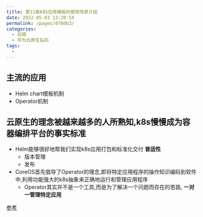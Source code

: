 ```yaml
---
title: 第11章K8S应用模板的使用场景介绍
date: 2022-05-03 13:20:54
permalink: /pages/878db3/
categories:
  - 后端
  - 华为云原生钻石
tags:
  - 
---
```



## 主流的应用
  - Helm chart模板机制
  - Operator机制

## 云原生的理念被越来越多的人所熟知,k8s慢慢成为容器编排平台的事实标准
  - Helm能够很好地帮我们实现k8s应用打包和标准化交付  **普适性**
    - 版本管理
    - 发布
  - CoreOS首先倡导了Operator的理念,即将特定应用程序的操作知识编码到软件中,利用功能强大的k8s抽象来正确地运行和管理应用程序
    - Operator其实并不是一个工具,而是为了解决一个问题而存在的思路,  **一对一管理特定应用**




[参考](https://education.huaweicloud.com/courses/course-v1:HuaweiX+CBUCNXI051+Self-paced/courseware/cf547353b7dc425fadd6f022f4d225e4/6f764a58be9b40f0835211992d60e264/)



